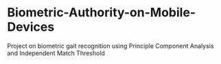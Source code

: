 # Biometric-Authority-on-Mobile-Devices
  Project on biometric gait recognition using Principle Component Analysis and Independent Match Threshold

